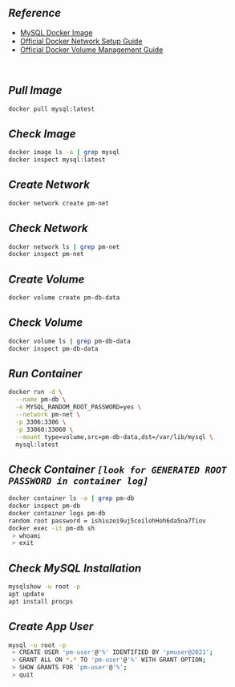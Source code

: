## _Reference_

- [MySQL Docker Image ](https://hub.docker.com/_/mysql)
- [Official Docker Network Setup Guide](https://docs.docker.com/network/)
- [Official Docker Volume Management Guide](https://docs.docker.com/storage/volumes/)

<br>

## _Pull Image_
```sh
docker pull mysql:latest
```

## _Check Image_
```sh
docker image ls -a | grep mysql
docker inspect mysql:latest
```

## _Create Network_
```sh
docker network create pm-net
```

## _Check Network_
```sh
docker network ls | grep pm-net
docker inspect pm-net
```

## _Create Volume_
```sh
docker volume create pm-db-data
```

## _Check Volume_
```sh
docker volume ls | grep pm-db-data
docker inspect pm-db-data
```

## _Run Container_
```sh
docker run -d \
  --name pm-db \
  -e MYSQL_RANDOM_ROOT_PASSWORD=yes \
  --network pm-net \
  -p 3306:3306 \
  -p 33060:33060 \
  --mount type=volume,src=pm-db-data,dst=/var/lib/mysql \
  mysql:latest
```

## _Check Container `[look for GENERATED ROOT PASSWORD in container log]`_
```sh
docker container ls -a | grep pm-db
docker inspect pm-db
docker container logs pm-db
random root password = ishiuzei9uj5ceilohHoh6da5na7Tiov
docker exec -it pm-db sh
 > whoami
 > exit
```

## _Check MySQL Installation_
```sh
mysqlshow -u root -p
apt update
apt install procps
```

## _Create App User_
```sh
mysql -u root -p
 > CREATE USER 'pm-user'@'%' IDENTIFIED BY 'pmuser@2021';
 > GRANT ALL ON *.* TO 'pm-user'@'%' WITH GRANT OPTION;
 > SHOW GRANTS FOR 'pm-user'@'%';
 > quit
```